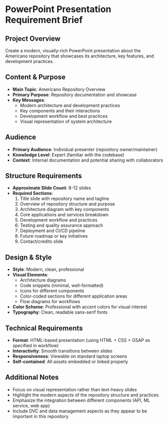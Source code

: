# PowerPoint Presentation Requirement Brief

## Project Overview
Create a modern, visually-rich PowerPoint presentation about the Americano repository that showcases its architecture, key features, and development practices.

## Content & Purpose
- **Main Topic**: Americano Repository Overview
- **Primary Purpose**: Repository documentation and showcase
- **Key Messages**:
  - Modern architecture and development practices
  - Key components and their interactions
  - Development workflow and best practices
  - Visual representation of system architecture

## Audience
- **Primary Audience**: Individual presenter (repository owner/maintainer)
- **Knowledge Level**: Expert (familiar with the codebase)
- **Context**: Internal documentation and potential sharing with collaborators

## Structure Requirements
- **Approximate Slide Count**: 8-12 slides
- **Required Sections**:
  1. Title slide with repository name and tagline
  2. Overview of repository structure and purpose
  3. Architecture diagram with key components
  4. Core applications and services breakdown
  5. Development workflow and practices
  6. Testing and quality assurance approach
  7. Deployment and CI/CD pipeline
  8. Future roadmap or key initiatives
  9. Contact/credits slide

## Design & Style
- **Style**: Modern, clean, professional
- **Visual Elements**: 
  - Architecture diagrams
  - Code snippets (minimal, well-formatted)
  - Icons for different components
  - Color-coded sections for different application areas
  - Flow diagrams for workflows
- **Color Scheme**: Professional with accent colors for visual interest
- **Typography**: Clean, readable sans-serif fonts

## Technical Requirements
- **Format**: HTML-based presentation (using HTML + CSS + GSAP as specified in workflow)
- **Interactivity**: Smooth transitions between slides
- **Responsiveness**: Viewable on standard laptop screens
- **Self-contained**: All assets embedded or linked properly

## Additional Notes
- Focus on visual representation rather than text-heavy slides
- Highlight the modern aspects of the repository structure and practices
- Emphasize the integration between different components (API, ML service, web app)
- Include DVC and data management aspects as they appear to be important in this repository